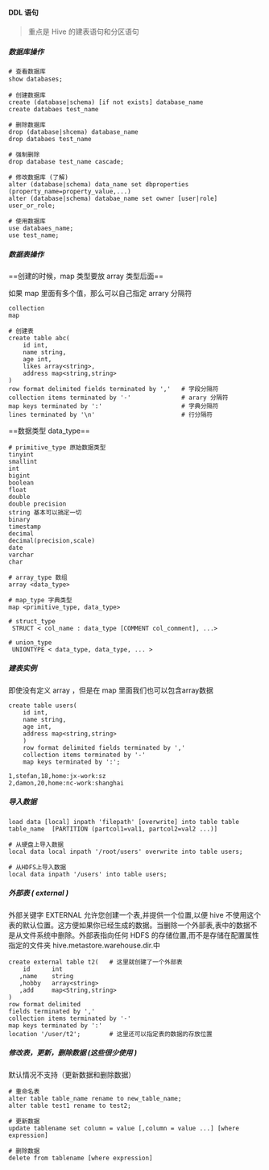#### DDL 语句

> 重点是 Hive 的建表语句和分区语句

##### 数据库操作

```sql
# 查看数据库
show databases;
```

```mysql
# 创建数据库
create (database|schema) [if not exists] database_name
create databaes test_name
```

```mysql
# 删除数据库
drop (database|shcema) database_name
drop databaes test_name

# 强制删除 
drop database test_name cascade;
```

```mysql
# 修改数据库 (了解)
alter (database|schema) data_name set dbproperties (property_name=property_value,...)
alter (database|schema) databae_name set owner [user|role] user_or_role;
```

```mysql
# 使用数据库
use databaes_name;
use test_name;
```

##### 数据表操作

==创建的时候，map 类型要放 array 类型后面==

如果 map 里面有多个值，那么可以自己指定 arrary 分隔符

```
collection
map
```

```mysql
# 创建表
create table abc(
    id int,
    name string,
    age int,
    likes array<string>,
    address map<string,string>
)
row format delimited fields terminated by ','   # 字段分隔符
collection items terminated by '-'              # arary 分隔符
map keys terminated by ':'                      # 字典分隔符
lines terminated by '\n'                        # 行分隔符
```

==数据类型 data_type==

```mysql
# primitive_type 原始数据类型
tinyint
smallint
int
bigint
boolean
float
double
double precision
string 基本可以搞定一切
binary
timestamp
decimal
decimal(precision,scale)
date
varchar
char
```

```mysql
# array_type 数组
array <data_type> 
```

```mysql
# map_type 字典类型
map <primitive_type, data_type>
```

```mysql
# struct_type
 STRUCT < col_name : data_type [COMMENT col_comment], ...>
```

```mysql
# union_type
 UNIONTYPE < data_type, data_type, ... >
```

##### 建表实例

即使没有定义 array ，但是在 map 里面我们也可以包含array数据

```mysql
create table users(
    id int,
    name string,
    age int,
    address map<string,string>
    )
    row format delimited fields terminated by ','
    collection items terminated by '-'
    map keys terminated by ':';
```

```csv
1,stefan,18,home:jx-work:sz
2,damon,20,home:nc-work:shanghai
```

##### 导入数据

```mysql
load data [local] inpath 'filepath' [overwrite] into table table table_name  [PARTITION (partcol1=val1, partcol2=val2 ...)] 

# 从硬盘上导入数据
local data local inpath '/root/users' overwrite into table users;

# 从HDFS上导入数据
local data inpath '/users' into table users;
```

##### 外部表 ( external )

外部关键字 EXTERNAL 允许您创建一个表,并提供一个位置,以便 hive 不使用这个表的默认位置。这方便如果你已经生成的数据。当删除一个外部表,表中的数据不是从文件系统中删除。外部表指向任何 HDFS 的存储位置,而不是存储在配置属性指定的文件夹 hive.metastore.warehouse.dir.中 

```mysql
create external table t2(   # 这里就创建了一个外部表
    id      int
   ,name    string
   ,hobby   array<string>
   ,add     map<String,string>
)
row format delimited
fields terminated by ','
collection items terminated by '-'
map keys terminated by ':'
location '/user/t2';        # 这里还可以指定表的数据的存放位置
```

##### 修改表，更新，删除数据 (这些很少使用 )

默认情况不支持（更新数据和删除数据）

```mysql
# 重命名表
alter table table_name rename to new_table_name;
alter table test1 rename to test2;
```

```mysql
# 更新数据
update tablename set column = value [,column = value ...] [where expression]
```

```mysql
# 删除数据
delete from tablename [where expression]
```



